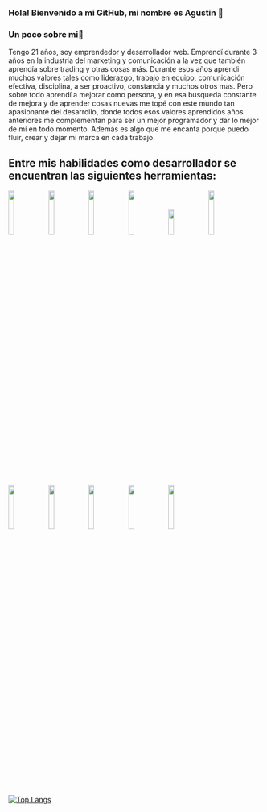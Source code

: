 ### Hola! Bienvenido a mi GitHub, mi nombre es Agustin 👋
### Un poco sobre mi👀
Tengo 21 años, soy emprendedor y desarrollador web. Emprendí durante 3 años en la industria del marketing y comunicación a la vez que también aprendía sobre trading y otras cosas más. Durante esos años aprendi muchos valores tales como liderazgo, trabajo en equipo, comunicación efectiva, disciplina, a ser proactivo, constancia y muchos otros mas. Pero sobre todo aprendí a mejorar como persona, y en esa busqueda constante de mejora y de aprender cosas nuevas me topé con este mundo tan apasionante del desarrollo, donde todos esos valores aprendidos años anteriores me complementan para ser un mejor programador y dar lo mejor de mí en todo momento. Además es algo que me encanta porque puedo fluir, crear y dejar mi marca en cada trabajo.
## Entre mis habilidades como desarrollador se encuentran las siguientes herramientas:
<p>
  <code><img width="15%" heigth="100px" src="https://cobaltoconsulting.com/wp-content/uploads/2019/09/javascript-logo.png"></code>
  <code><img width="15%" heigth="100px" src="https://programacion.net/files/article/article_02169_.jpg"></code>
  <code><img width="15%"heigth="100px" src="https://disenowebakus.net/imagenes/articulos/html5.jpg"></code>
  <code><img width="15%" heigth="100px" src="https://blog.wildix.com/wp-content/uploads/2020/06/react-logo.jpg"></code>
  <code><img width="15%" height="50px" src="https://i1.wp.com/blog.enriqueoriol.com/wp-content/uploads/2018/08/reduxLogo.png?w=1024"></code>
  <code><img width="15%" heigth="100px" src="https://upload.wikimedia.org/wikipedia/commons/thumb/e/e0/Git-logo.svg/1280px-Git-logo.svg.png"></code>
  <br />
  <code><img width="15%"heigth="100px" src="https://training.techtalkthai.com/wp-content/uploads/2020/11/nodejs_logo_banner_01-600x314-1.png"></code>
  <code><img width="15%" heigth="100px" src="https://miro.medium.com/max/766/1*uPL1uCtLBRSk6akPL2hNzg.jpeg"></code>
  <code><img width="15%" heigth="100px" src="https://alvaroperdiz.com/images/headers/postgresql.png"></code>
  <code><img width="15%"  heigth="100px" src="https://i.blogs.es/91493f/sequelize/1366_2000.png"></code>
  <code><img width="15%" heigth="100px" src="https://theduodecim.github.io/Portafolio/img/typescript.png"></code>
   
  <br />
  <br />
</p>

[![Top Langs](https://github-readme-stats.vercel.app/api/top-langs/?username=Agus-Sartorio&layout=compact&theme=buefy)](https://github.com/anuraghazra/github-readme-stats)
